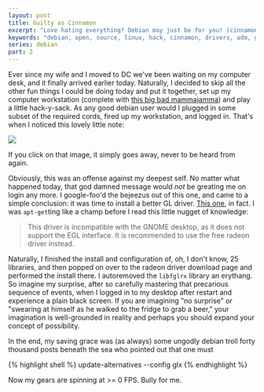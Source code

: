 ```yaml
---
layout: post
title: Guilty as Cinnamon
excerpt: "Love hating everything? Debian may just be for you! (cinnamon edition)"
keywords: "debian, open, source, linux, hack, cinnamon, drivers, adm, glx, fglx, apt, get, install, murder, black, screen, cry"
series: debian
part: 2
---
```


Ever since my wife and I moved to DC we've been waiting on my computer desk, and it finally arrived earlier today. Naturally, I decided to skip all the other fun things I could be doing today and put it together, set up my computer workstation (complete with [this big bad mammajamma](http://www.dell.com/ed/business/p/dell-u3011/pd)) and play a little hack-y-sack. As any good debian user would I plugged in some subset of the required cords, fired up my workstation, and logged in. That's when I noticed this lovely little note:

<img src="http://www.thehyperlink.net/sites/thehyperlink.net/files/debian-8-or-mint-cinnamon-software-rendering-mode.png">

If you click on that image, it simply goes away, never to be heard from again.

Obviously, this was an offense against my deepest self. No matter what happened today, that god damned message would *not* be greating me on login any more. I google-foo'd the bejeezus out of this one, and came to a simple conclusion: it was time to install a better GL driver. [This one](https://wiki.debian.org/ATIProprietary), in fact. I was `apt-get`ting like a champ before I read this little nugget of knowledge:

> This driver is incompatible with the GNOME desktop, as it does not support the EGL interface. It is recommended to use the free radeon driver instead.

Naturally, I finished the install and configuration of, oh, I don't know, 25 libraries, and then popped on over to the radeon driver download page and performed the install there. I autoremoved the `libfglrx` library an erythang. So imagine my surprise, after so carefully mastering that precarious sequence of events, when I logged in to my desktop after restart and experience a plain black screen. If you are imagining "no surprise" or "swearing at himself as he walked to the fridge to grab a beer," your imagination is well-grounded in reality and perhaps you should expand your concept of possibility.

In the end, my saving grace was (as always) some ungodly debian troll forty thousand posts beneath the sea who pointed out that one must

{% highlight shell %}
update-alternatives --config glx
{% endhighlight %}

Now my gears are spinning at >= 0 FPS. Bully for me.
